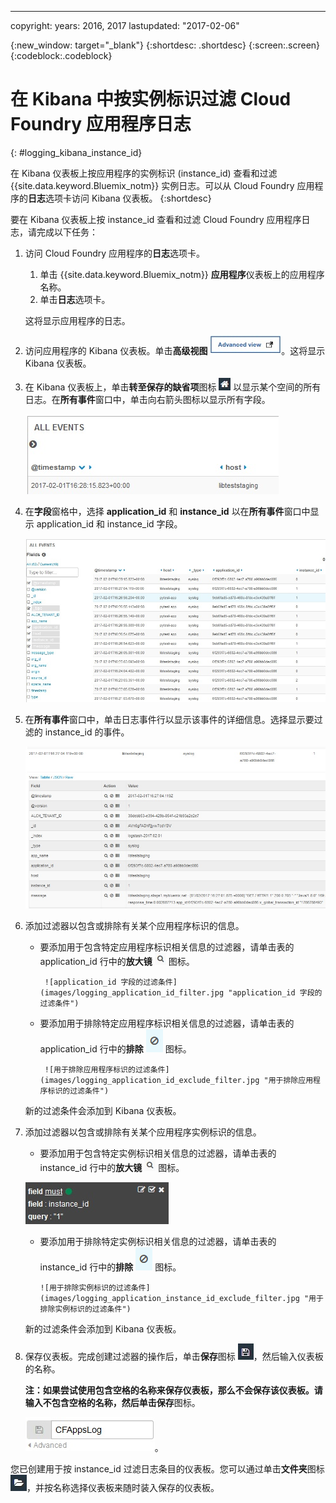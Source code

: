 ---

copyright:
  years: 2016, 2017
lastupdated: "2017-02-06"


{:new_window: target="_blank"}
{:shortdesc: .shortdesc}
{:screen:.screen}
{:codeblock:.codeblock}


# 在 Kibana 中按实例标识过滤 Cloud Foundry 应用程序日志
{: #logging_kibana_instance_id}

在 Kibana 仪表板上按应用程序的实例标识 (instance_id) 查看和过滤 {{site.data.keyword.Bluemix_notm}} 实例日志。可以从 Cloud Foundry 应用程序的**日志**选项卡访问 Kibana 仪表板。
{:shortdesc}

要在 Kibana 仪表板上按 instance_id 查看和过滤 Cloud Foundry 应用程序日志，请完成以下任务：

1. 访问 Cloud Foundry 应用程序的**日志**选项卡。 

    1. 单击 {{site.data.keyword.Bluemix_notm}} **应用程序**仪表板上的应用程序名称。
    2. 单击**日志**选项卡。 
    
    这将显示应用程序的日志。

2. 访问应用程序的 Kibana 仪表板。单击**高级视图** ![“高级视图”链接](images/logging_advanced_view.jpg "“高级视图”链接")。这将显示 Kibana 仪表板。

3. 在 Kibana 仪表板上，单击**转至保存的缺省项**图标 ![“转至保存的缺省项”图标](images/logging_default_dash.jpg "“转至保存的缺省项”图标") 以显示某个空间的所有日志。在**所有事件**窗口中，单击向右箭头图标以显示所有字段。 

    ![具有向右箭头图标的“所有事件”窗口](images/logging_all_events_no_fields.jpg "具有向右箭头图标的“所有事件”窗口")

4. 在**字段**窗格中，选择 **application_id** 和 **instance_id** 以在**所有事件**窗口中显示 application_id 和 instance_id 字段。

    ![选择了 application_id 和 instance_id 字段的“所有事件”窗口](images/logging_all_events_app_instance_select.jpg "选择了 application_id 和 instance_id 字段的“所有事件”窗口")

5. 在**所有事件**窗口中，单击日志事件行以显示该事件的详细信息。选择显示要过滤的 instance_id 的事件。

    ![显示所选日志事件的详细信息的“所有事件”窗口](images/logging_selected_log_event.jpg "显示所选日志事件的详细信息的“所有事件”窗口")

6. 添加过滤器以包含或排除有关某个应用程序标识的信息。 

    * 要添加用于包含特定应用程序标识相关信息的过滤器，请单击表的 application_id 行中的**放大镜** ![“放大镜”图标](images/logging_magnifying_glass.jpg) 图标。 
    
           ![application_id 字段的过滤条件](images/logging_application_id_filter.jpg "application_id 字段的过滤条件")
    
    * 要添加用于排除特定应用程序标识相关信息的过滤器，请单击表的 application_id 行中的**排除** ![“排除”图标](images/logging_exclusion_icon.png) 图标。 
    
           ![用于排除应用程序标识的过滤条件](images/logging_application_id_exclude_filter.jpg "用于排除应用程序标识的过滤条件")
    
    新的过滤条件会添加到 Kibana 仪表板。
 

7. 添加过滤器以包含或排除有关某个应用程序实例标识的信息。 

    * 要添加用于包含特定实例标识相关信息的过滤器，请单击表的 instance_id 行中的**放大镜** ![“放大镜”图标](images/logging_magnifying_glass.jpg "“放大镜”图标") 图标。 

    ![instance_id 字段的过滤条件](images/logging_instance_id_filter.jpg "instance_id 字段的过滤条件")

     * 要添加用于排除特定实例标识相关信息的过滤器，请单击表的 instance_id 行中的**排除** ![“排除”图标](images/logging_exclusion_icon.png "“排除”图标") 图标。 
    
           ![用于排除实例标识的过滤条件](images/logging_application_instance_id_exclude_filter.jpg "用于排除实例标识的过滤条件")
    
    新的过滤条件会添加到 Kibana 仪表板。

9. 保存仪表板。完成创建过滤器的操作后，单击**保存**图标 ![“保存”图标](images/logging_save.jpg "“保存”图标")，然后输入仪表板的名称。 

    **注：**如果尝试使用包含空格的名称来保存仪表板，那么不会保存该仪表板。请输入不包含空格的名称，然后单击**保存**图标。

    ![保存仪表板名称](images/logging_save_dashboard.jpg "保存仪表板名称")。

您已创建用于按 instance_id 过滤日志条目的仪表板。您可以通过单击**文件夹**图标 ![“文件夹”图标](images/logging_folder.jpg "“文件夹”图标")，并按名称选择仪表板来随时装入保存的仪表板。 
